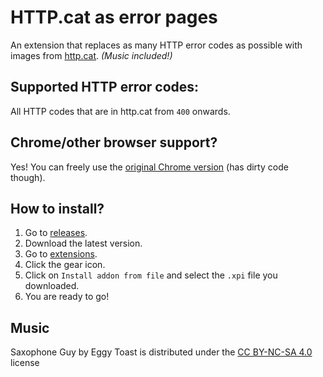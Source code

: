 # HTTP.cat as error pages

An extension that replaces as many HTTP error codes as possible with images from [http.cat](https://http.cat/).
*(Music included!)*

## Supported HTTP error codes:

All HTTP codes that are in http.cat from `400` onwards.

## Chrome/other browser support?

Yes! You can freely use the [original Chrome version](https://github.com/rivest-oss/HTTP.cat-as-error-pages) (has dirty code though).

## How to install?

1. Go to [releases](https://github.com/ilaicraftYT/HTTP.cat-as-error-pages).
2. Download the latest version.
3. Go to [extensions](about:addons).
4. Click the gear icon.
4. Click on `Install addon from file` and select the `.xpi` file you downloaded.
5. You are ready to go!

## Music

Saxophone Guy by Eggy Toast is distributed under the [CC BY-NC-SA 4.0](https://creativecommons.org/licenses/by-nc-sa/4.0) license